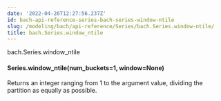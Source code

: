 ```yaml
---
date: '2022-04-26T12:27:56.237Z'
id: bach-api-reference-series-bach-series-window-ntile
slug: /modeling/bach/api-reference/Series/bach.Series.window-ntile/
title: bach.Series.window_ntile
---
```


bach.Series.window_ntile


#### Series.window_ntile(num_buckets=1, window=None)
Returns an integer ranging from 1 to the argument value,
dividing the partition as equally as possible.

<!-- !! processed by numpydoc !! -->
